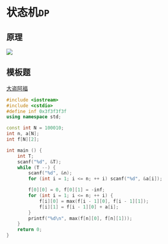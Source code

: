 # 状态机`DP`

## 原理

![](/img/0067.bmp)

## 模板题

[大盗阿福](http://ybt.ssoier.cn:8088/problem_show.php?pid=1301)

```cpp
#include <iostream>
#include <cstdio>
#define inf 0x3f3f3f3f
using namespace std;

const int N = 100010;
int n, a[N];
int f[N][2];

int main () {
    int T;
    scanf("%d", &T);
    while (T --) {
        scanf("%d", &n);
        for (int i = 1; i <= n; ++ i) scanf("%d", &a[i]);

        f[0][0] = 0, f[0][1] = -inf;
        for (int i = 1; i <= n; ++ i) {
            f[i][0] = max(f[i - 1][0], f[i - 1][1]);
            f[i][1] = f[i - 1][0] + a[i];
        }
        printf("%d\n", max(f[n][0], f[n][1]));
    }
    return 0;
}
```

